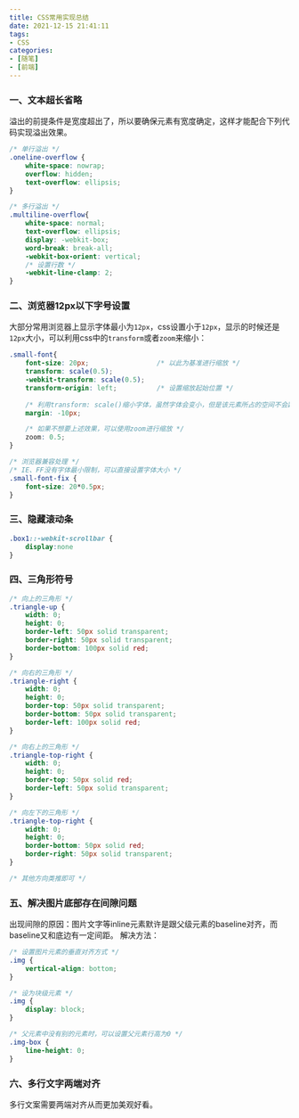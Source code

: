 ```yaml
---
title: CSS常用实现总结
date: 2021-12-15 21:41:11
tags:
- CSS
categories:
- [随笔]
- [前端]
---
```


### 一、文本超长省略
溢出的前提条件是宽度超出了，所以要确保元素有宽度确定，这样才能配合下列代码实现溢出效果。
```css
/* 单行溢出 */
.oneline-overflow {
    white-space: nowrap;
    overflow: hidden;
    text-overflow: ellipsis;
}

/* 多行溢出 */
.multiline-overflow{
    white-space: normal;
    text-overflow: ellipsis;
    display: -webkit-box;
    word-break: break-all;
    -webkit-box-orient: vertical;
    /* 设置行数 */
    -webkit-line-clamp: 2;
}
```

### 二、浏览器12px以下字号设置
大部分常用浏览器上显示字体最小为`12px`，css设置小于`12px`，显示的时候还是`12px`大小，可以利用css中的`transform`或者`zoom`来缩小：
```css
.small-font{
    font-size: 20px;                 /* 以此为基准进行缩放 */
    transform: scale(0.5);
    -webkit-transform: scale(0.5);
    transform-origin: left;          /* 设置缩放起始位置 */
    
    /* 利用transform: scale()缩小字体，虽然字体会变小，但是该元素所占的空间不会跟着缩放, 可以配合maring来调整位置 */
    margin: -10px; 

    /* 如果不想要上述效果，可以使用zoom进行缩放 */
    zoom: 0.5;
}

/* 浏览器兼容处理 */
/* IE、FF没有字体最小限制，可以直接设置字体大小 */
.small-font-fix {
    font-size: 20*0.5px;        
}
```

### 三、隐藏滚动条
```css
.box1::-webkit-scrollbar {
    display:none
}
```

### 四、三角形符号
```css
/* 向上的三角形 */
.triangle-up {
    width: 0;
    height: 0;
    border-left: 50px solid transparent;
    border-right: 50px solid transparent;
    border-bottom: 100px solid red;
}

/* 向右的三角形 */
.triangle-right {
    width: 0;
    height: 0;
    border-top: 50px solid transparent;
    border-bottom: 50px solid transparent;
    border-left: 100px solid red;
}

/* 向右上的三角形 */
.triangle-top-right {
    width: 0;
    height: 0;
    border-top: 50px solid red;
    border-left: 50px solid transparent;
}

/* 向左下的三角形 */
.triangle-top-right {
    width: 0;
    height: 0;
    border-bottom: 50px solid red;
    border-right: 50px solid transparent;
}

/* 其他方向类推即可 */
```

### 五、解决图片底部存在间隙问题
出现间隙的原因：图片文字等inline元素默许是跟父级元素的baseline对齐，而baseline又和底边有一定间距。
解决方法：
```css
/* 设置图片元素的垂直对齐方式 */
.img {
    vertical-align: bottom;
}

/* 设为块级元素 */
.img {
    display: block;
}

/* 父元素中没有别的元素时，可以设置父元素行高为0 */
.img-box {
    line-height: 0;
}

```

### 六、多行文字两端对齐
多行文案需要两端对齐从而更加美观好看。